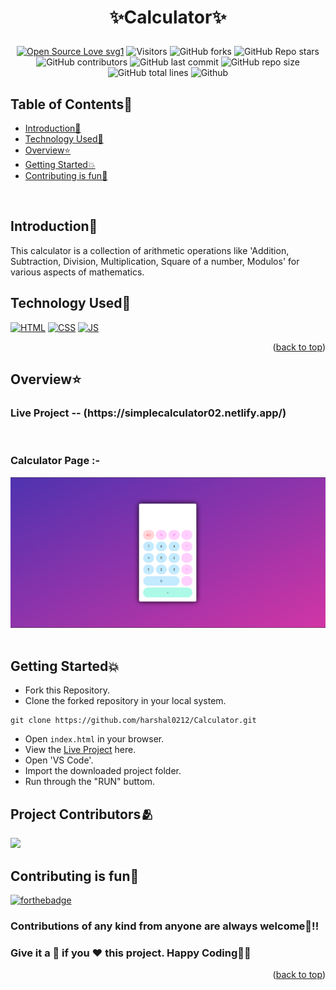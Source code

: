# <p align="center">✨Calculator✨</p>
<!-------------------------------------------------------------------------------------------------------------------------------------->
<div align="center">
<p>

[![Open Source Love svg1](https://badges.frapsoft.com/os/v1/open-source.svg?v=103)](https://github.com/ellerbrock/open-source-badges/)
![Visitors](https://api.visitorbadge.io/api/visitors?path=harshal0212%2FCalculator%20&countColor=%23263759&style=flat)
![GitHub forks](https://img.shields.io/github/forks/harshal0212/Calculator)
![GitHub Repo stars](https://img.shields.io/github/stars/harshal0212/Calculator)
![GitHub contributors](https://img.shields.io/github/contributors/harshal0212/Calculator)
![GitHub last commit](https://img.shields.io/github/last-commit/harshal0212/Calculator)
![GitHub repo size](https://img.shields.io/github/repo-size/harshal0212/Calculator)
![GitHub total lines](https://sloc.xyz/github/harshal0212/Calculator)
![Github](https://img.shields.io/github/license/harshal0212/Calculator)

</p>
</div>

<!-- --------------------------------------------------------------------------------------------------------------------------------------------------------- -->

<div id="top"></div>

<h2>Table of Contents🧾</h2>

- [Introduction📌](#introduction)
- [Technology Used🚀](#technology-used)
- [Overview⭐](#overview)
- [Getting Started💥](#getting-started)
- [Contributing is fun🧡](#contributing-is-fun)
<br>

<!-- --------------------------------------------------------------------------------------------------------------------------------------------------------- -->

<h2>Introduction📌</h2>

This calculator is a collection of arithmetic operations like 'Addition, Subtraction, Division, Multiplication, Square of a number, Modulos' for various aspects of mathematics.


<!-- --------------------------------------------------------------------------------------------------------------------------------------------------------- -->

<h2>Technology Used🚀</h2>

<p>
  <a href="https://www.w3schools.com/html/"> <img src="https://img.icons8.com/color/70/000000/html-5--v1.png" alt="HTML" /></a>
  <a href="https://www.w3schools.com/css/"> <img src="https://img.icons8.com/color/70/000000/css3.png" alt="CSS" /></a>
  <a href="https://www.w3schools.com/js/"><img src="https://img.icons8.com/color/70/000000/javascript--v1.png" alt="JS" /></a>
</p>
<p align="right">(<a href="#top">back to top</a>)</p>

<!-- --------------------------------------------------------------------------------------------------------------------------------------------------------- -->

<h2>Overview⭐</h2>

<h3>Live Project -- (https://simplecalculator02.netlify.app/)</h3><br>

<h3>Calculator Page :-</h3>

![image](https://github.com/harshal0212/Calculator/blob/8ed08caaea0dff20c07f2ca9f713c85d3e055e18/assests/ss.png)<br><br>

<!-- --------------------------------------------------------------------------------------------------------------------------------------------------------- -->

<h2>Getting Started💥</h2>

- Fork this Repository.
- Clone the forked repository in your local system.
```
git clone https://github.com/harshal0212/Calculator.git
```
- Open `index.html` in your browser.
- View the [Live Project](https://simplecalculator02.netlify.app/) here.
- Open 'VS Code'.
- Import the downloaded project folder.
- Run through the "RUN" buttom.

<!-- --------------------------------------------------------------------------------------------------------------------------------------------------------- -->

<h2>Project Contributors🫂</h2>

<a href="https://github.com/harshal0212/Calculator/graphs/contributors">
  <img src="https://contrib.rocks/image?repo=harshal0212/Calculator" />
</a>

<!-- --------------------------------------------------------------------------------------------------------------------------------------------------------- -->

<h2>Contributing is fun🧡</h2>

[![forthebadge](https://forthebadge.com/images/badges/built-with-love.svg)](https://forthebadge.com)
<h3>Contributions of any kind from anyone are always welcome🌟!!</h3>
<h3>Give it a 🌟 if you ❤ this project. Happy Coding👨‍💻</h3>
<p align="right">(<a href="#top">back to top</a>)</p>
